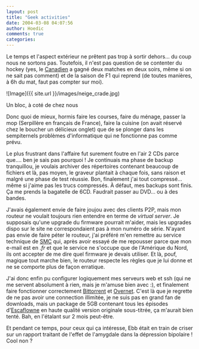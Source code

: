 ```yaml
---
layout: post
title: "Geek activities"
date: 2004-03-08 04:07:56
author: Hoedic
comments: true
categories: 
---
```



Le temps et l'aspect extérieur ne prêtent pas trop à sortir dehors... du coup nous ne sortons pas. Toutefois, il n'est pas question de se contenter du hockey (yes, le [Canadien](http://canadiens.com/) a gagné deux matches en deux soirs, même si on ne sait pas comment) et de la saison de F1 qui reprend (de toutes manières, à 6h du mat, faut pas compter sur moi).

![Image]({{ site.url }}/images/neige_crade.jpg)
<div class="photoattrib">Un bloc, à coté de chez nous</div>



Donc quoi de mieux, hormis faire les courses, faire du ménage, passer la mop (Serpillère en français de France), faire la cuisine (on avait réservé chez le boucher un délicieux onglet) que de se plonger dans les sempiternels problèmes d'informatique qui ne fonctionne pas comme prévu.

Le plus frustrant dans l'affaire fut surement foutre en l'air 2 CDs parce que.... ben je sais pas pourquoi ! Je continuais ma phase de backup tranquillou, je voulais archiver des répertoires contenant beaucoup de fichiers et là, pas moyen, le graveur plantait à chaque fois, sans raison et malgré une phase de test réussie. Bon, finalement j'ai tout compressé... même si j'aime pas les trucs compressés. À défaut, mes backups sont finis. Ça me prends la bagatelle de 6CD. Faudrait passer au DVD... ou à des bandes.

J'avais également envie de faire joujou avec des clients P2P, mais mon routeur ne voulait toujours rien entendre en terme de *virtual server*. Je supposais qu'une upgrade du firmware pourrait m'aider, mais les upgrades dispo sur le site ne correspondaient pas à mon numéro de série. N'ayant pas envie de faire péter le routeur, j'ai préféré m'en remettre au service technique de [SMC](http://www.smc.com/) qui, après avoir essayé de me repousser parce que mon e-mail est en *.fr* et que le service ne s'occupe que de l'Amérique du Nord, ils ont accepter de me dire quel firmware je devais utiliser. Et là, pouf, magique tout marche bien, le routeur respecte les règles que je lui donne et ne se comporte plus de façon erratique.

J'ai donc enfin pu configurer logiquement mes serveurs web et ssh (qui ne me servent absolument à rien, mais je m'amuse bien avec :), et finalement faire fonctionner correctement [Bittorrent](http://bitconjurer.org/BitTorrent/) et [Overnet](http://www.overnet.com/). C'est là que je regrette de ne pas avoir une connection illimitée, je ne suis pas en grand fan de downloads, mais un package de 5GB contenant tous les épisodes d'[Escaflowne](http://www.escamovie.com/series/) en haute qualité version originale sous-titrée, ça m'aurait bien tenté. Bah, en l'étalant sur 2 mois peut-être.

Et pendant ce temps, pour ceux qui ça intéresse, Ebb était en train de criser sur un rapport traitant de l'effet de l'amygdale dans la dépression bipolaire ! Cool non ?
